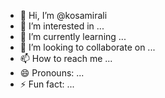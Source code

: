 - 👋 Hi, I’m @kosamirali
- 👀 I’m interested in ...
- 🌱 I’m currently learning ...
- 💞️ I’m looking to collaborate on ...
- 📫 How to reach me ...
- 😄 Pronouns: ...
- ⚡ Fun fact: ...

<!---
kosamirali/kosamirali is a ✨ special ✨ repository because its `README.md` (this file) appears on your GitHub profile.
You can click the Preview link to take a look at your changes.
--->

